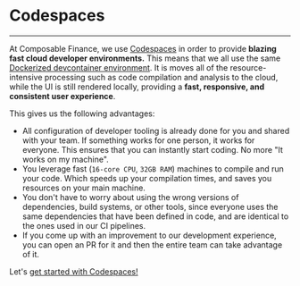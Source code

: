 # Codespaces

---

At Composable Finance, we use [Codespaces](https://github.com/features/codespaces) in order to provide **blazing fast cloud developer environments.** This means that we all use the same [Dockerized devcontainer environment](https://github.com/ComposableFi/composable/tree/main/.devcontainer). It is moves all of the resource-intensive processing such as code compilation and analysis to the cloud, while the UI is still rendered locally, providing a **fast, responsive, and consistent user experience**.

This gives us the following advantages:

- All configuration of developer tooling is already done for you and shared with your team. If something works for one person, it works for everyone. This ensures that you can instantly start coding. No more "It works on my machine".
- You leverage fast (`16-core CPU`, `32GB RAM`) machines to compile and run your code. Which speeds up your compilation times, and saves you resources on your main machine.
- You don't have to worry about using the wrong versions of dependencies, build systems, or other tools, since everyone uses the same dependencies that have been defined in code, and are identical to the ones used in our CI pipelines.
- If you come up with an improvement to our development experience, you can open an PR for it and then the entire team can take advantage of it.

Let's [get started with Codespaces!](./codespaces/getting-started.md)
